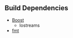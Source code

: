 ## Build Dependencies
* [Boost](https://www.boost.org/)
	* Iostreams
* [fmt](https://github.com/fmtlib/fmt)
